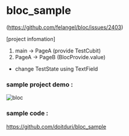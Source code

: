 # bloc_sample
(https://github.com/felangel/bloc/issues/2403)

[project infomation]
1. main -> PageA (provide TestCubit)
2. PageA -> PageB (BlocProvide.value)
- change TestState using TextField


### sample project demo :
![bloc](https://user-images.githubusercontent.com/26545623/133282932-56e41c30-d620-4106-881e-0406c445561e.gif)

### sample code :
https://github.com/doitduri/bloc_sample
